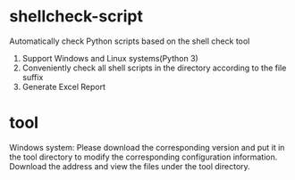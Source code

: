 
# shellcheck-script
Automatically check Python scripts based on the shell check tool
1) Support Windows and Linux systems(Python 3)
2) Conveniently check all shell scripts in the directory according to the file suffix
3) Generate Excel Report

# tool
  Windows system:
  Please download the corresponding version and put it in the tool directory to modify the corresponding   configuration information.
  Download the address and view the files under the tool directory.
